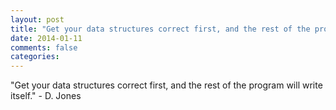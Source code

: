 ```yaml
---
layout: post
title: "Get your data structures correct first, and the rest of the program will write itself."
date: 2014-01-11
comments: false
categories: 
---
```


<span class='quote'>"Get your data structures correct first, and the rest of the program will write itself."</span>
<span class='by'>- D. Jones</span>
